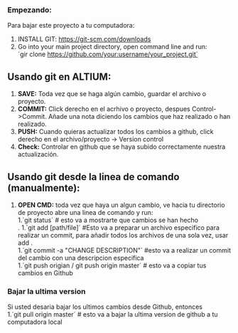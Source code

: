 ### Empezando:
Para bajar este proyecto a tu computadora:
1. INSTALL GIT: https://git-scm.com/downloads
1. Go into your main project directory, open command line and run:<br />
´gir clone https://github.com/your:username/your_project.git´

## Usando git en ALTIUM:
1. **SAVE:** Toda vez que se haga algún cambio, guardar el archivo o proyecto.
1. **COMMIT:** Click derecho en el acrhivo o proyecto, despues Control->Commit.
Añade una nota diciendo los cambios que haz realizado o han realizado.
1. **PUSH:** Cuando quieras actualizar todos los cambios a github, click derecho 
en el archivo/proyecto -> Version control 
1. **Check:** Controlar en github que se haya subido correctamente nuestra actualización.

## Usando git desde la linea de comando (manualmente):
1. **OPEN CMD:** toda vez que haya un algun cambio, ve hacia tu directorio de proyecto 
abre una linea de comando y run:<br />
1.´git status´ # esto va a mostrarte que cambios se han hecho <br />.
1.´git add [path/file]´ #Esto va a preparar un archivo especifico para realizar un 
commit, para añadir todos los archivos de una sola vez, usar add .<br />
1.´git commit -a "CHANGE DESCRIPTION"´ #esto va a realizar un commit del cambio con 
una descripcion especifica <br />
1.´git push origian / git push origin master´ # esto va a copiar tus cambios en Github <br />

### Bajar la ultima version 
Si usted desaria bajar los ultimos cambios desde Github, entonces <br />
1.´git pull origin master´ # esto va a bajar la ultima version de github a tu 
computadora local <br />  
